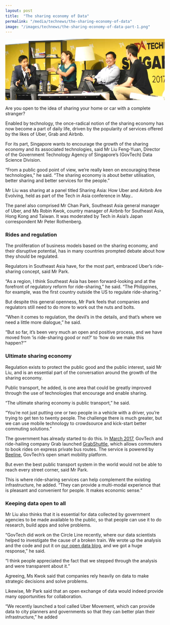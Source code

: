 ```yaml
---
layout: post
title:  "The sharing economy of Data"
permalink: "/media/technews/the-sharing-economy-of-data"
image: "/images/technews/the-sharing-economy-of-data-part-1.png"
---
```


![the sharing economy of data](/images/technews/the-sharing-economy-of-data-part-1.png)

Are you open to the idea of sharing your home or car with a complete stranger?

Enabled by technology, the once-radical notion of the sharing economy has now become a part of daily life, driven by the popularity of services offered by the likes of Uber, Grab and Airbnb.

For its part, Singapore wants to encourage the growth of the sharing economy and its associated technologies, said Mr Liu Feng-Yuan, Director of the Government Technology Agency of Singapore’s (GovTech) Data Science Division.

“From a public good point of view, we’re really keen on encouraging these technologies,” he said. “The sharing economy is about better utilisation, better sharing and better services for the people.”

Mr Liu was sharing at a panel titled Sharing Asia: How Uber and Airbnb Are Evolving, held as part of the Tech in Asia conference in May..

The panel also comprised Mr Chan Park, Southeast Asia general manager of Uber, and Ms Robin Kwok, country manager of Airbnb for Southeast Asia, Hong Kong and Taiwan. It was moderated by Tech in Asia’s Japan correspondent Mr Peter Rothenberg.

### **Rides and regulation**
The proliferation of business models based on the sharing economy, and their disruptive potential, has in many countries prompted debate about how they should be regulated.

Regulators in Southeast Asia have, for the most part, embraced Uber’s ride-sharing concept, said Mr Park.

“As a region, I think Southeast Asia has been forward-looking and at the forefront of regulatory reform for ride-sharing,” he said. “The Philippines, for example, was the first country outside the US to regulate ride-sharing.”

But despite this general openness, Mr Park feels that companies and regulators still need to do more to work out the nuts and bolts.

“When it comes to regulation, the devil’s in the details, and that’s where we need a little more dialogue,” he said.

“But so far, it’s been very much an open and positive process, and we have moved from ‘is ride-sharing good or not?’ to ‘how do we make this happen?’”

### **Ultimate sharing economy**
Regulation exists to protect the public good and the public interest, said Mr Liu, and is an essential part of the conversation around the growth of the sharing economy.

Public transport, he added, is one area that could be greatly improved through the use of technologies that encourage and enable sharing.  

“The ultimate sharing economy is public transport,” he said.

“You’re not just putting one or two people in a vehicle with a driver, you’re trying to get ten to twenty people. The challenge there is much greater, but we can use mobile technology to crowdsource and kick-start better commuting solutions.”

The government has already started to do this. In [March 2017](https://www.tech.gov.sg/Media-Room/Media-Releases/2017/03/Grab-Launches-GrabShuttle), GovTech and ride-hailing company Grab launched [GrabShuttle](https://www.grab.com/sg/shuttle/), which allows commuters to book rides on express private bus routes. The service is powered by [Beeline](https://www.beeline.sg/), GovTech’s open smart mobility platform.

But even the best public transport system in the world would not be able to reach every street corner, said Mr Park.

This is where ride-sharing services can help complement the existing infrastructure, he added. “They can provide a multi-modal experience that is pleasant and convenient for people. It makes economic sense.”

### **Keeping data open to all**
Mr Liu also thinks that it is essential for data collected by government agencies to be made available to the public, so that people can use it to do research, build apps and solve problems.

“GovTech did work on the Circle Line recently, where our data scientists helped to investigate the cause of a broken train. We wrote up the analysis and the code and put it on [our open data blog](https://blog.data.gov.sg/how-we-caught-the-circle-line-rogue-train-with-data-79405c86ab6a), and we got a huge response,” he said.

“I think people appreciated the fact that we stepped through the analysis and were transparent about it.”

Agreeing, Ms Kwok said that companies rely heavily on data to make strategic decisions and solve problems.

Likewise, Mr Park said that an open exchange of data would indeed provide many opportunities for collaboration.

“We recently launched a tool called Uber Movement, which can provide data to city planners and governments so that they can better plan their infrastructure,” he added
